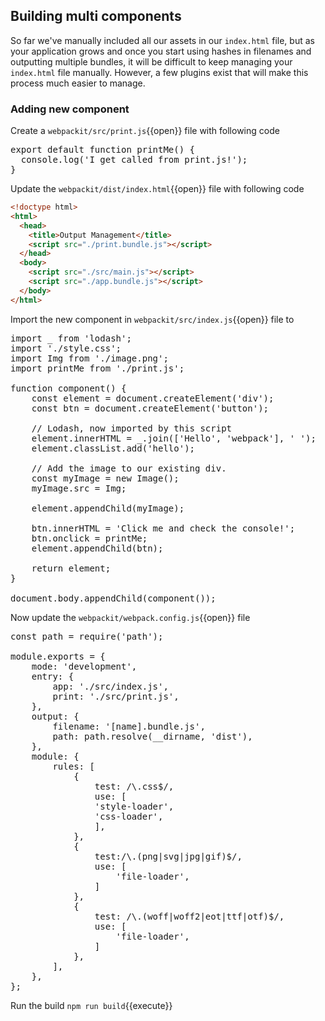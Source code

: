 ## Building multi components

So far we've manually included all our assets in our `index.html` file, but as your application grows and once you start using hashes in filenames and outputting multiple bundles, it will be difficult to keep managing your `index.html` file manually. However, a few plugins exist that will make this process much easier to manage.

### Adding new component

Create a `webpackit/src/print.js`{{open}} file with following code

<pre class="file" date-filename="webpackit/src/print.js" data-target="replace">
export default function printMe() {
  console.log('I get called from print.js!');
}
</pre>

Update the `webpackit/dist/index.html`{{open}} file with following code

```html
<!doctype html>
<html>
  <head>
    <title>Output Management</title>
    <script src="./print.bundle.js"></script>
  </head>
  <body>
    <script src="./src/main.js"></script>
    <script src="./app.bundle.js"></script>
  </body>
</html>
```

Import the new component in `webpackit/src/index.js`{{open}} file to

<pre class="file" data-filename="webpackit/src/index.js" data-target="replace">
import _ from 'lodash';
import './style.css';
import Img from './image.png';
import printMe from './print.js';

function component() {
	const element = document.createElement('div');
	const btn = document.createElement('button');

	// Lodash, now imported by this script
	element.innerHTML = _.join(['Hello', 'webpack'], ' ');
	element.classList.add('hello');

	// Add the image to our existing div.
	const myImage = new Image();
	myImage.src = Img;

	element.appendChild(myImage);

	btn.innerHTML = 'Click me and check the console!';
	btn.onclick = printMe;
	element.appendChild(btn);

	return element;
}

document.body.appendChild(component());
</pre>

Now update the `webpackit/webpack.config.js`{{open}} file 

<pre class="file" data-filename="webpackit/webpacj.config.js" data-target="replace">
const path = require('path');

module.exports = {
	mode: 'development',
	entry: {
		app: './src/index.js',
		print: './src/print.js',
	},
	output: {
		filename: '[name].bundle.js',
		path: path.resolve(__dirname, 'dist'),
	},
	module: {
		rules: [
			{
				test: /\.css$/,
				use: [
				'style-loader',
				'css-loader',
				],
			},
			{
				test:/\.(png|svg|jpg|gif)$/,
				use: [
					'file-loader',
				]
			},
			{
				test: /\.(woff|woff2|eot|ttf|otf)$/,
				use: [
					'file-loader',
				]
			},
		],
	},  
};
</pre>

Run the build `npm run build`{{execute}}
